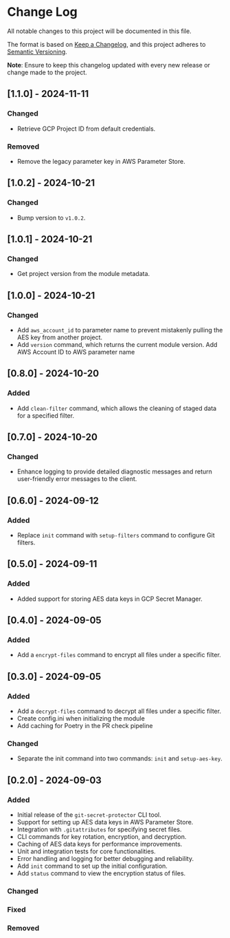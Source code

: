 # Change Log

All notable changes to this project will be documented in this file.

The format is based on [Keep a Changelog](https://keepachangelog.com/en/1.0.0/), and this project adheres to [Semantic Versioning](https://semver.org/spec/v2.0.0.html).

**Note**: Ensure to keep this changelog updated with every new release or change made to the project.

## [1.1.0] - 2024-11-11

### Changed

- Retrieve GCP Project ID from default credentials.

### Removed
- Remove the legacy parameter key in AWS Parameter Store.

## [1.0.2] - 2024-10-21

### Changed

- Bump version to `v1.0.2`.

## [1.0.1] - 2024-10-21

### Changed

- Get project version from the module metadata.

## [1.0.0] - 2024-10-21

### Changed

- Add `aws_account_id` to parameter name to prevent mistakenly pulling the AES key from another project.
- Add `version` command, which returns the current module version.
  Add AWS Account ID to AWS parameter name

## [0.8.0] - 2024-10-20

### Added

- Add `clean-filter` command, which allows the cleaning of staged data for a specified filter.

## [0.7.0] - 2024-10-20

### Changed

- Enhance logging to provide detailed diagnostic messages and return user-friendly error messages to the client.

## [0.6.0] - 2024-09-12

### Added
- Replace `init` command with `setup-filters` command to configure Git filters.

## [0.5.0] - 2024-09-11

### Added
- Added support for storing AES data keys in GCP Secret Manager.

## [0.4.0] - 2024-09-05

### Added
- Add a `encrypt-files` command to encrypt all files under a specific filter.

## [0.3.0] - 2024-09-05

### Added
- Add a `decrypt-files` command to decrypt all files under a specific filter.
- Create config.ini when initializing the module
- Add caching for Poetry in the PR check pipeline

### Changed
- Separate the init command into two commands: `init` and `setup-aes-key`.

## [0.2.0] - 2024-09-03

### Added
- Initial release of the `git-secret-protector` CLI tool.
- Support for setting up AES data keys in AWS Parameter Store.
- Integration with `.gitattributes` for specifying secret files.
- CLI commands for key rotation, encryption, and decryption.
- Caching of AES data keys for performance improvements.
- Unit and integration tests for core functionalities.
- Error handling and logging for better debugging and reliability.
- Add `init` command to set up the initial configuration.
- Add `status` command to view the encryption status of files.

### Changed

### Fixed

### Removed
